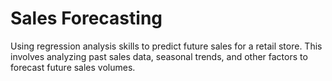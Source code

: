 # Sales Forecasting
Using regression analysis skills to predict future sales for a retail store. This involves analyzing past sales data, seasonal trends, and other factors to forecast future sales volumes.
